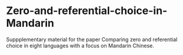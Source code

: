 # Zero-and-referential-choice-in-Mandarin
Suppplementary material for the paper Comparing zero and referential choice in eight languages with a focus on Mandarin Chinese. 
